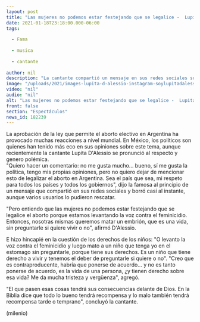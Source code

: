 ```yaml
---
layout: post
title: "Las mujeres no podemos estar festejando que se legalice -  Lupita D'Alessio se pronuncia contra el aborto"
date: 2021-01-18T23:18:00.000-06:00
tags:
  
  - Fama
  
  - musica
  
  - cantante
  
author: nil
description: "La cantante compartió un mensaje en sus redes sociales sobre el aborto, aunque lo borró a los pocos minutos, pero varios usuarios pudieron rescatarlo."
image: "/uploads/2021/images-lupita-d-alessio-instagram-soylupitadalessio.jpg"
video: "nil"
audio: "nil"
alt: "Las mujeres no podemos estar festejando que se legalice -  Lupita D'Alessio se pronuncia contra el aborto"
front: false
section: "Espectáculos"
news_id: 182239
---
```


La aprobación de la ley que permite el aborto electivo en Argentina ha provocado muchas reacciones a nivel mundial. En México, los políticos son quienes han tenido más eco en sus opiniones sobre este tema, aunque recientemente la cantante Lupita D'Alessio se pronunció al respecto y genero polémica.  
"Quiero hacer un comentario: no me gusta mucho... bueno, sí me gusta la política, tengo mis propias opiniones, pero no quiero dejar de mencionar esto de legalizar el aborto en Argentina. Sea el país que sea, mi respeto para todos los países y todos los gobiernos", dijo la famosa al principio de un mensaje que compartió en sus redes sociales y borró casi al instante, aunque varios usuarios lo pudieron rescatar. 

"Pero entiendo que las mujeres no podemos estar festejando que se legalice el aborto porque estamos levantando la voz contra el feminicidio. Entonces, nosotras mismas queremos matar un embrión, que es una vida, sin preguntarle si quiere vivir o no", afirmó D'Alessio.  

E hizo hincapié en la cuestión de los derechos de los niños: "O levanto la voz contra el feminicidio y luego mato a un niño que tenga yo en el estomago sin preguntarle, porque tiene sus derechos. Es un niño que tiene derecho a vivir y tenemos el deber de preguntarle si quiere o no". 
"Creo que es contraproducente, habría que ponerse de acuerdo... y no es tanto ponerse de acuerdo, es la vida de una persona, ¿y tienen derecho sobre esa vida? Me da mucha tristeza y vergüenza", agregó.

"El que pasen esas cosas tendrá sus consecuencias delante de Dios. En la Biblia dice que todo lo bueno tendrá recompensa y lo malo también tendrá recompensa tarde o temprano", concluyó la cantante. 

(milenio)